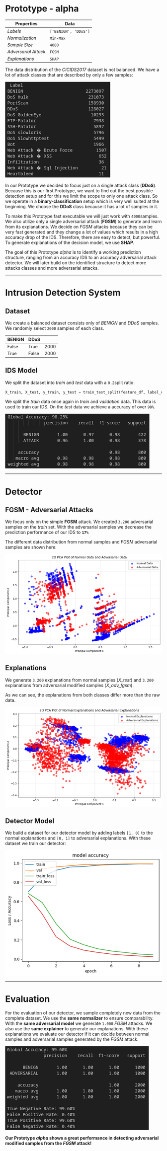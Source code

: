 # Prototype - alpha

| Properties           | Data                 |
| -------------------- | -------------------- |
| *Labels*             | `['BENIGN', 'DDoS']` |
| *Normalization*      | `Min-Max`            |
| *Sample Size*        | `4000`               |
| *Adversarial Attack* | `FGSM`               |
| *Explanations*       | `SHAP`               |

The data distribution of the *CICIDS2017* dataset is not balanced. We have a lot of attack classes that are described by only a few samples:

![CICIDS2017 data distribution](images/CICIDS2017_data_distribution.png)

In our Prototype we decided to focus just on a single attack class (**DDoS**). Because this is our first Prototype, we want to find out the best possible detection setup and for this we limit the scope to only one attack class. So we operate in a **binary-classification** setup which is very well suited at the beginning. We choose the **DDoS** class because it has a lot of samples in it. 

To make this Prototype fast executable we will just work with `4000`samples. We also utilize only a single adversarial attack (**FGSM**) to generate and learn from its explanations. We decide on *FGSM* attacks because they can be very fast generated and they change a lot of values which results in a high accuracy drop of the IDS. Therefore, there are easy to detect, but powerful. To generate explanations of the decision model, we use **SHAP**.

The goal of this Prototype *alpha* is to identify a working prediction structure, ranging from an accuracy IDS to an accuracy adversarial attack detector. We will later build on the identified structure to detect more attacks classes and more adversarial attacks.

---
# Intrusion Detection System

## Dataset

We create a balanced dataset consists only of *BENIGN* and *DDoS* samples.  We randomly select `2000` samples of each class.

| BENIGN | DDoS  |      |
| ------ | ----- | ---- |
| False  | True  | 2000 |
| True   | False | 2000 |

## IDS Model

We split the dataset into *train* and *test* data with a `0.2`split ratio:
```python
X_train, X_test, y_train, y_test = train_test_split(feature_df, label_df, test_size=0.2, random_state=42)
```
We split the *train* data once again in *train* and *validation* data. This data is used to train our IDS. On the *test* data we achieve a accuracy of over `98%`.

![IDS result](images/ids_result.png)

--- 
# Detector
## FGSM - Adversarial Attacks

We focus only on the simple **FGSM** attack. We created `3.200` adversarial samples on the *train* set. With the adversarial samples we decrease the prediction performance of our IDS to **`17%`**

The different data distribution from normal samples and *FGSM* adversarial samples are shown here: 

![Normal vs Adversarial data](images/normal_vs_adversarial_data.png)

## Explanations

We generate `3.200` explanations from normal samples (*X_test*) and `3.200` explanations from adversarial modified samples (*X_adv_fgsm*).

As we can see, the explanations from both classes differ more than the raw data.

![Normal vs Adversarial explanations](images/normal_vs_adverarial_explanations.png)

## Detector Model

We build a dataset for our detector model by adding labels `[1, 0]` to the normal explanations and `[0, 1]` to adversarial explanations. With these dataset we train our detector:

![Detector train evaluation](images/train_detector_evaluation.png)

---
# Evaluation

For the evaluation of our detector, we sample completely new data from the complete dataset. We use the **same normalizer** to ensure comparability. With the **same adversarial model** we generate `1.000` *FGSM* attacks. We also use the **same explainer** to generate our explanations. With these explanations we evaluate our detector if it can decide between normal samples and adversarial samples generated by the *FGSM* attack.

![Evaluation detector](images/evaluation_detector.png)

**Our Prototype *alpha* shows a great performance in detecting adversarial modified samples from the *FGSM* attack!**